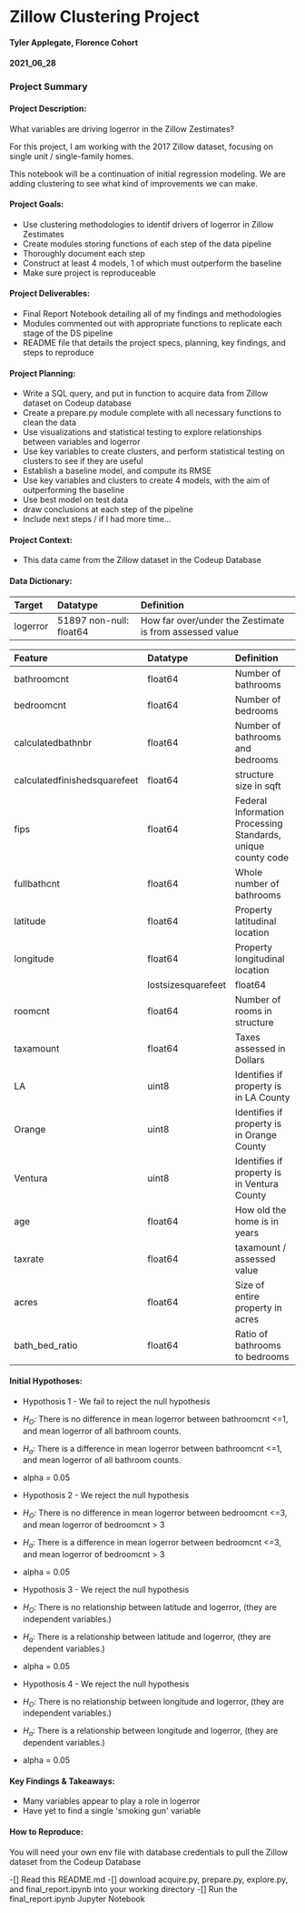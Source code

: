 # Zillow Clustering Project
#### Tyler Applegate, Florence Cohort
#### 2021_06_28

### Project Summary

#### Project Description:

What variables are driving logerror in the Zillow Zestimates?

For this project, I am working with the 2017 Zillow dataset, focusing on single unit / single-family homes.

This notebook will be a continuation of initial regression modeling. We are adding clustering to see what kind of improvements we can make.

#### Project Goals:
- Use clustering methodologies to identif drivers of logerror in Zillow Zestimates
- Create modules storing functions of each step of the data pipeline
- Thoroughly document each step
- Construct at least 4 models, 1 of which must outperform the baseline
- Make sure project is reproduceable

#### Project Deliverables:
- Final Report Notebook detailing all of my findings and methodologies
- Modules commented out with appropriate functions to replicate each stage of the DS pipeline
- README file that details the project specs, planning, key findings, and steps to reproduce

#### Project Planning:
- Write a SQL query, and put in function to acquire data from Zillow dataset on Codeup database
- Create a prepare.py module complete with all necessary functions to clean the data
- Use visualizations and statistical testing to explore relationships between variables and logerror
- Use key variables to create clusters, and perform statistical testing on clusters to see if they are useful
- Establish a baseline model, and compute its RMSE
- Use key variables and clusters to create 4 models, with the aim of outperforming the baseline
- Use best model on test data
- draw conclusions at each step of the pipeline
- Include next steps / if I had more time...

#### Project Context:
- This data came from the Zillow dataset in the Codeup Database

#### Data Dictionary:

|Target|Datatype|Definition|
|:-------|:-------|:----------|
|logerror|51897 non-null: float64|How far over/under the Zestimate is from assessed value|

|Feature|Datatype|Definition|
|:-------|:-------|:----------|
|bathroomcnt|float64|Number of bathrooms|
|bedroomcnt|float64|Number of bedrooms|
|calculatedbathnbr|float64|Number of bathrooms and bedrooms|
|calculatedfinishedsquarefeet|float64|structure size in sqft|
|fips|float64|Federal Information Processing Standards, unique county code|
|fullbathcnt|float64|Whole number of bathrooms|
|latitude|float64|Property latitudinal location|
|longitude|float64|Property longitudinal location|
||lostsizesquarefeet|float64|Size of entire property in sqft|
|roomcnt|float64|Number of rooms in structure|
|taxamount|float64|Taxes assessed in Dollars|
|LA|uint8|Identifies if property is in LA County|
|Orange|uint8|Identifies if property is in Orange County|
|Ventura|uint8|Identifies if property is in Ventura County|
|age|float64|How old the home is in years|
|taxrate|float64|taxamount / assessed value|
|acres|float64|Size of entire property in acres|
|bath_bed_ratio|float64|Ratio of bathrooms to bedrooms|

#### Initial Hypothoses:
- Hypothosis 1 - We fail to reject the null hypothesis
- ${H_O}$: There is no difference in mean logerror between bathroomcnt <=1, and mean logerror of all bathroom counts.
- ${H_a}$: There is a difference in mean logerror between bathroomcnt <=1, and mean logerror of all bathroom counts.
- alpha = 0.05

- Hypothosis 2 - We reject the null hypothesis
- ${H_O}$: There is no difference in mean logerror between bedroomcnt <=3, and mean logerror of bedroomcnt > 3
- ${H_a}$: There is a difference in mean logerror between bedroomcnt <=3, and mean logerror of bedroomcnt > 3
- alpha = 0.05

- Hypothosis 3 - We reject the null hypothesis
- ${H_O}$: There is no relationship between latitude and logerror, (they are independent variables.)
- ${H_a}$: There is a relationship between latitude and logerror, (they are dependent variables.)
- alpha = 0.05

- Hypothosis 4 - We reject the null hypothesis
- ${H_O}$: There is no relationship between longitude and logerror, (they are independent variables.)
- ${H_a}$: There is a relationship between longitude and logerror, (they are dependent variables.)
- alpha = 0.05

#### Key Findings & Takeaways:
- Many variables appear to play a role in logerror
- Have yet to find a single 'smoking gun' variable

#### How to Reproduce:
You will need your own env file with database credentials to pull the Zillow dataset from the Codeup Database

-[] Read this README.md
-[] download acquire.py, prepare.py, explore.py, and final_report.ipynb into your working directory
-[] Run the final_report.ipynb Jupyter Notebook




